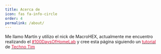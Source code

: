 ```yaml
---
title: Acerca de
icon: fas fa-info-circle
order: 4
permalink: /about/
---
```


<!-- > Add Markdown syntax content to file `_tabs/about.md`{: .filepath } and it will show up on this page.
{: .prompt-tip } -->

Me llamo Martín y utilizo el nick de MacroHEX, actualmente me encuentro realizando el [<span style="color:crimson">#100DaysOfHomeLab</span>](https://twitter.com/hashtag/100DaysOfHomeLab?src=hashtag_click) y cree esta página siguiendo un [<span style="color:crimson">tutorial</span>](https://youtu.be/F8iOU1ci19Q?list=LL) de [<span style="color:crimson">Techno Tim</span>](https://www.youtube.com/c/TechnoTimLive)